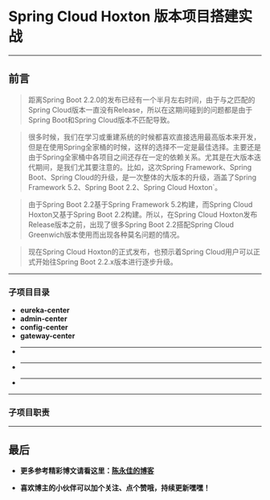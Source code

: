 # Spring Cloud Hoxton 版本项目搭建实战
----------------------
## 前言

> 距离Spring Boot 2.2.0的发布已经有一个半月左右时间，由于与之匹配的Spring Cloud版本一直没有Release，所以在这期间碰到的问题都是由于Spring Boot和Spring Cloud版本不匹配导致。

> 很多时候，我们在学习或重建系统的时候都喜欢直接选用最高版本来开发，但是在使用Spring全家桶的时候，这样的选择不一定是最佳选择。主要还是由于Spring全家桶中各项目之间还存在一定的依赖关系。尤其是在大版本迭代期间，是我们尤其要注意的。比如，这次Spring Framework、Spring Boot、Spring Cloud的升级，是一次整体的大版本的升级，涵盖了Spring Framework 5.2、Spring Boot 2.2、Spring Cloud Hoxton`。

> 由于Spring Boot 2.2基于Spring Framework 5.2构建，而Spring Cloud Hoxton又基于Spring Boot 2.2构建。所以，在Spring Cloud Hoxton发布Release版本之前，出现了很多Spring Boot 2.2搭配Spring Cloud Greenwich版本使用而出现各种莫名问题的情况。

> 现在Spring Cloud Hoxton的正式发布，也预示着Spring Cloud用户可以正式开始往Spring Boot 2.2.x版本进行逐步升级。

-----------------------
### 子项目目录

- **eureka-center**
- **admin-center**
- **config-center**
- **gateway-center**
- ****
- ****
- ****

-----------------------
### 子项目职责




---------------------------
## 最后

- **更多参考精彩博文请看这里：[陈永佳的博客](https://blog.csdn.net/Mrs_chens)**

- **喜欢博主的小伙伴可以加个关注、点个赞哦，持续更新嘿嘿！**
